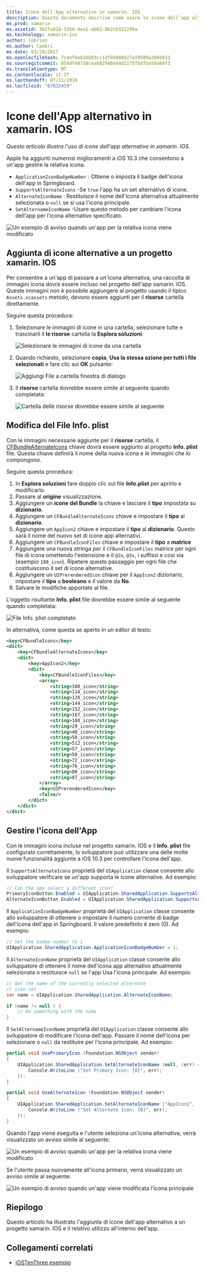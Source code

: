 ```yaml
---
title: Icone dell'App alternativo in xamarin. IOS
description: Questo documento descrive come usare le icone dell'app alternativo in xamarin. IOS. Viene descritto come aggiungere queste icone per un progetto xamarin. IOS, come modificare il file Info. plist e come gestire l'icona dell'app a livello di codice.
ms.prod: xamarin
ms.assetid: 302fa818-33b9-4ea1-ab63-0b2cb312299a
ms.technology: xamarin-ios
author: lobrien
ms.author: laobri
ms.date: 03/29/2017
ms.openlocfilehash: fc4ef6eb16893cc1df0d980d27af8589a280e933
ms.sourcegitcommit: 654df48758cea602946644d2175fbdfba59a64f3
ms.translationtype: MT
ms.contentlocale: it-IT
ms.lasthandoff: 07/11/2019
ms.locfileid: "67832419"
---
```

# <a name="alternate-app-icons-in-xamarinios"></a>Icone dell'App alternativo in xamarin. IOS

_Questo articolo illustra l'uso di icone dell'app alternativo in xamarin. IOS._

Apple ha aggiunti numerosi miglioramenti a iOS 10.3 che consentono a un'app gestire la relativa icona:

- `ApplicationIconBadgeNumber` : Ottiene o imposta il badge dell'icona dell'app in Springboard.
- `SupportsAlternateIcons` -Se `true` l'app ha un set alternativo di icone.
- `AlternateIconName` : Restituisce il nome dell'icona alternativa attualmente selezionata o `null` se si usa l'icona principale.
- `SetAlternameIconName` -Usare questo metodo per cambiare l'icona dell'app per l'icona alternativo specificato.

![](alternate-app-icons-images/icons04.png "Un esempio di avviso quando un'app per la relativa icona viene modificato")

<a name="Adding-Alternate-Icons" />

## <a name="adding-alternate-icons-to-a-xamarinios-project"></a>Aggiunta di icone alternative a un progetto xamarin. IOS

Per consentire a un'app di passare a un'icona alternativa, una raccolta di immagini icona dovrà essere incluso nel progetto dell'app xamarin. IOS. Queste immagini non è possibile aggiungere al progetto usando il tipico `Assets.xcassets` metodo, devono essere aggiunti per il **risorse** cartella direttamente.

Seguire questa procedura:

1. Selezionare le immagini di icone in una cartella, selezionare tutte e trascinarli il **le risorse** cartella la **Esplora soluzioni**:

    ![](alternate-app-icons-images/icons00.png "Selezionare le immagini di icone da una cartella")

2. Quando richiesto, selezionare **copia**, **Usa la stessa azione per tutti i file selezionati** e fare clic sui **OK** pulsante:

    ![](alternate-app-icons-images/icons02.png "Aggiungi File a cartella finestra di dialogo")

3. Il **risorse** cartella dovrebbe essere simile al seguente quando completata:

    ![](alternate-app-icons-images/icons01.png "Cartella delle risorse dovrebbe essere simile al seguente")

<a name="Modifying-the-Info.plist-File" />

## <a name="modifying-the-infoplist-file"></a>Modifica del File Info. plist

Con le immagini necessarie aggiunte per il **risorse** cartella, il [CFBundleAlternateIcons](https://developer.apple.com/library/content/documentation/General/Reference/InfoPlistKeyReference/Articles/CoreFoundationKeys.html#//apple_ref/doc/uid/TP40009249-SW13) chiave dovrà essere aggiunto al progetto **Info. plist** file. Questa chiave definirà il nome della nuova icona e le immagini che lo compongono.

Seguire questa procedura:

1. In **Esplora soluzioni** fare doppio clic sul file **Info.plist** per aprirlo e modificarlo.
2. Passare al **origine** visualizzazione.
3. Aggiungere un **icone del Bundle** la chiave e lasciare il **tipo** impostata su **dizionario**.
4. Aggiungere un `CFBundleAlternateIcons` chiave e impostare il **tipo** al **dizionario**.
5. Aggiungere un `AppIcon2` chiave e impostare il **tipo** al **dizionario**. Questo sarà il nome del nuovo set di icone app alternativi.
6. Aggiungere un `CFBundleIconFiles` chiave e impostare il **tipo** a **matrice**
7. Aggiungere una nuova stringa per il `CFBundleIconFiles` matrice per ogni file di icona omettendo l'estensione e il `@2x`, `@3x`, i suffissi e così via (esempio `100_icon`). Ripetere questo passaggio per ogni file che costituiscono il set di icone alternative.
8. Aggiungere un `UIPrerenderedIcon` chiave per il `AppIcon2` dizionario, impostare il **tipo** a **booleano** e il valore da **No**.
9. Salvare le modifiche apportate al file.

L'oggetto risultante **Info. plist** file dovrebbe essere simile al seguente quando completata:

![](alternate-app-icons-images/icons03.png "File Info. plist completato")

In alternativa, come questa se aperto in un editor di testo:

```xml
<key>CFBundleIcons</key>
<dict>
    <key>CFBundleAlternateIcons</key>
    <dict>
        <key>AppIcon2</key>
        <dict>
            <key>CFBundleIconFiles</key>
            <array>
                <string>100_icon</string>
                <string>114_icon</string>
                <string>120_icon</string>
                <string>144_icon</string>
                <string>152_icon</string>
                <string>167_icon</string>
                <string>180_icon</string>
                <string>29_icon</string>
                <string>40_icon</string>
                <string>50_icon</string>
                <string>512_icon</string>
                <string>57_icon</string>
                <string>58_icon</string>
                <string>72_icon</string>
                <string>76_icon</string>
                <string>80_icon</string>
                <string>87_icon</string>
            </array>
            <key>UIPrerenderedIcon</key>
            <false/>
        </dict>
    </dict>
</dict>
```

<a name="Managing-the-Apps-Icon" />

## <a name="managing-the-apps-icon"></a>Gestire l'icona dell'App 

Con le immagini icona incluse nel progetto xamarin. IOS e il **Info. plist** file configurato correttamente, lo sviluppatore può utilizzare una delle molte nuove funzionalità aggiunte a iOS 10.3 per controllare l'icona dell'app.

Il `SupportsAlternateIcons` proprietà del `UIApplication` classe consente allo sviluppatore verificare se un'app supporta le icone alternative. Ad esempio:

```csharp
// Can the app select a different icon?
PrimaryIconButton.Enabled = UIApplication.SharedApplication.SupportsAlternateIcons;
AlternateIconButton.Enabled = UIApplication.SharedApplication.SupportsAlternateIcons;
```

Il `ApplicationIconBadgeNumber` proprietà del `UIApplication` classe consente allo sviluppatore di ottenere o impostare il numero corrente di badge dell'icona dell'app in Springboard. Il valore predefinito è zero (0). Ad esempio:

```csharp
// Set the badge number to 1
UIApplication.SharedApplication.ApplicationIconBadgeNumber = 1;
```

Il `AlternateIconName` proprietà del `UIApplication` classe consente allo sviluppatore di ottenere il nome dell'icona app alternativo attualmente selezionata o restituisce `null` se l'app Usa l'icona principale. Ad esempio:

```csharp
// Get the name of the currently selected alternate
// icon set
var name = UIApplication.SharedApplication.AlternateIconName;

if (name != null ) {
    // Do something with the name
}
```

Il `SetAlternameIconName` proprietà del `UIApplication` classe consente allo sviluppatore di modificare l'icona dell'app. Passare il nome dell'icona per selezionare o `null` da restituire per l'icona principale. Ad esempio:

```csharp
partial void UsePrimaryIcon (Foundation.NSObject sender)
{
    UIApplication.SharedApplication.SetAlternateIconName (null, (err) => {
        Console.WriteLine ("Set Primary Icon: {0}", err);
    });
}

partial void UseAlternateIcon (Foundation.NSObject sender)
{
    UIApplication.SharedApplication.SetAlternateIconName ("AppIcon2", (err) => {
        Console.WriteLine ("Set Alternate Icon: {0}", err);
    });
}
```

Quando l'app viene eseguita e l'utente seleziona un'icona alternativa, verrà visualizzato un avviso simile al seguente:

![](alternate-app-icons-images/icons04.png "Un esempio di avviso quando un'app per la relativa icona viene modificato")

Se l'utente passa nuovamente all'icona primario, verrà visualizzato un avviso simile al seguente:

![](alternate-app-icons-images/icons05.png "Un esempio di avviso quando un'app viene modificata l'icona principale")

<a name="Summary" />

## <a name="summary"></a>Riepilogo

Questo articolo ha illustrato l'aggiunta di icone dell'app alternativo a un progetto xamarin. IOS e il relativo utilizzo all'interno dell'app.



## <a name="related-links"></a>Collegamenti correlati

- [iOSTenThree esempio](https://developer.xamarin.com/samples/ios/iOS10/iOSTenThree)

